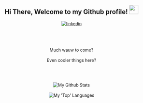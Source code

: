 <div align="center">
<h2> Hi There, Welcome to my Github profile! <img src="" width="30"></h2>
<a href="" target="_blank">
<img src=https://img.shields.io/badge/linkedin-%2300acee.svg?color=405DE6&style=for-the-badge&logo=linkedin&logoColor=white alt=linkedin style="margin-bottom: 5px;" />
</a>
<br />
<br />
<br />
<br />

Much wauw to come?
<br />
<br />
Even cooler things here?
<br />
<br />

<br />
<br />

<img align="center" src="https://github-readme-stats.vercel.app/api?username=TheRealEzCoins&include_all_commits=true&count_private=true&show_icons=true&line_height=30&theme=tokyonight&title_color=CDB4DB&icon_color=CDB4DB&text_color=D3D3D3&bg_color=0A0A0A" alt="My Github Stats">
<br />
<br />
<img src="https://github-readme-stats.vercel.app/api/top-langs/?username=TheRealEzCoins&layout=compact&theme=tokyonight&bg_color=0A0A0A" alt="My 'Top' Languages"/>
<br />
<br />
<br />

</div>

<div align="center">
